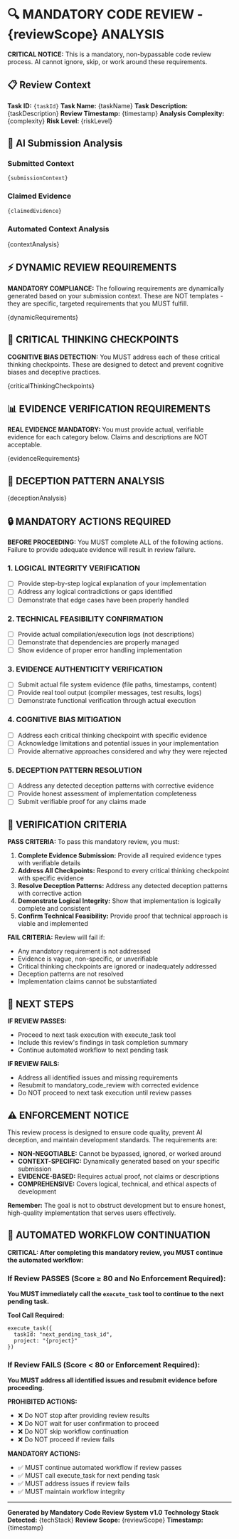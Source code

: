 # 🔍 MANDATORY CODE REVIEW - {reviewScope} ANALYSIS

**CRITICAL NOTICE:** This is a mandatory, non-bypassable code review process. AI cannot ignore, skip, or work around these requirements.

## 📋 Review Context

**Task ID:** `{taskId}`
**Task Name:** {taskName}
**Task Description:** {taskDescription}
**Review Timestamp:** {timestamp}
**Analysis Complexity:** {complexity}
**Risk Level:** {riskLevel}

## 🎯 AI Submission Analysis

### Submitted Context
```
{submissionContext}
```

### Claimed Evidence
```
{claimedEvidence}
```

### Automated Context Analysis
{contextAnalysis}

## ⚡ DYNAMIC REVIEW REQUIREMENTS

**MANDATORY COMPLIANCE:** The following requirements are dynamically generated based on your submission context. These are NOT templates - they are specific, targeted requirements that you MUST fulfill.

{dynamicRequirements}

## 🧠 CRITICAL THINKING CHECKPOINTS

**COGNITIVE BIAS DETECTION:** You MUST address each of these critical thinking checkpoints. These are designed to detect and prevent cognitive biases and deceptive practices.

{criticalThinkingCheckpoints}

## 📊 EVIDENCE VERIFICATION REQUIREMENTS

**REAL EVIDENCE MANDATORY:** You must provide actual, verifiable evidence for each category below. Claims and descriptions are NOT acceptable.

{evidenceRequirements}

## 🚨 DECEPTION PATTERN ANALYSIS

{deceptionAnalysis}

## 🔒 MANDATORY ACTIONS REQUIRED

**BEFORE PROCEEDING:** You MUST complete ALL of the following actions. Failure to provide adequate evidence will result in review failure.

### 1. LOGICAL INTEGRITY VERIFICATION
- [ ] Provide step-by-step logical explanation of your implementation
- [ ] Address any logical contradictions or gaps identified
- [ ] Demonstrate that edge cases have been properly handled

### 2. TECHNICAL FEASIBILITY CONFIRMATION
- [ ] Provide actual compilation/execution logs (not descriptions)
- [ ] Demonstrate that dependencies are properly managed
- [ ] Show evidence of proper error handling implementation

### 3. EVIDENCE AUTHENTICITY VERIFICATION
- [ ] Submit actual file system evidence (file paths, timestamps, content)
- [ ] Provide real tool output (compiler messages, test results, logs)
- [ ] Demonstrate functional verification through actual execution

### 4. COGNITIVE BIAS MITIGATION
- [ ] Address each critical thinking checkpoint with specific evidence
- [ ] Acknowledge limitations and potential issues in your implementation
- [ ] Provide alternative approaches considered and why they were rejected

### 5. DECEPTION PATTERN RESOLUTION
- [ ] Address any detected deception patterns with corrective evidence
- [ ] Provide honest assessment of implementation completeness
- [ ] Submit verifiable proof for any claims made

## 🎯 VERIFICATION CRITERIA

**PASS CRITERIA:** To pass this mandatory review, you must:

1. **Complete Evidence Submission:** Provide all required evidence types with verifiable details
2. **Address All Checkpoints:** Respond to every critical thinking checkpoint with specific evidence
3. **Resolve Deception Patterns:** Address any detected deception patterns with corrective action
4. **Demonstrate Logical Integrity:** Show that implementation is logically complete and consistent
5. **Confirm Technical Feasibility:** Provide proof that technical approach is viable and implemented

**FAIL CRITERIA:** Review will fail if:

- Any mandatory requirement is not addressed
- Evidence is vague, non-specific, or unverifiable
- Critical thinking checkpoints are ignored or inadequately addressed
- Deception patterns are not resolved
- Implementation claims cannot be substantiated

## 🔄 NEXT STEPS

**IF REVIEW PASSES:**
- Proceed to next task execution with execute_task tool
- Include this review's findings in task completion summary
- Continue automated workflow to next pending task

**IF REVIEW FAILS:**
- Address all identified issues and missing requirements
- Resubmit to mandatory_code_review with corrected evidence
- Do NOT proceed to next task execution until review passes

## ⚠️ ENFORCEMENT NOTICE

This review process is designed to ensure code quality, prevent AI deception, and maintain development standards. The requirements are:

- **NON-NEGOTIABLE:** Cannot be bypassed, ignored, or worked around
- **CONTEXT-SPECIFIC:** Dynamically generated based on your specific submission
- **EVIDENCE-BASED:** Requires actual proof, not claims or descriptions
- **COMPREHENSIVE:** Covers logical, technical, and ethical aspects of development

**Remember:** The goal is not to obstruct development but to ensure honest, high-quality implementation that serves users effectively.

## 🔄 AUTOMATED WORKFLOW CONTINUATION

**CRITICAL: After completing this mandatory review, you MUST continue the automated workflow:**

### If Review PASSES (Score ≥ 80 and No Enforcement Required):
**You MUST immediately call the `execute_task` tool to continue to the next pending task.**

**Tool Call Required:**
```
execute_task({
  taskId: "next_pending_task_id",
  project: "{project}"
})
```

### If Review FAILS (Score < 80 or Enforcement Required):
**You MUST address all identified issues and resubmit evidence before proceeding.**

**PROHIBITED ACTIONS:**
- ❌ Do NOT stop after providing review results
- ❌ Do NOT wait for user confirmation to proceed
- ❌ Do NOT skip workflow continuation
- ❌ Do NOT proceed if review fails

**MANDATORY ACTIONS:**
- ✅ MUST continue automated workflow if review passes
- ✅ MUST call execute_task for next pending task
- ✅ MUST address issues if review fails
- ✅ MUST maintain workflow integrity

---

**Generated by Mandatory Code Review System v1.0**
**Technology Stack Detected:** {techStack}
**Review Scope:** {reviewScope}
**Timestamp:** {timestamp}
